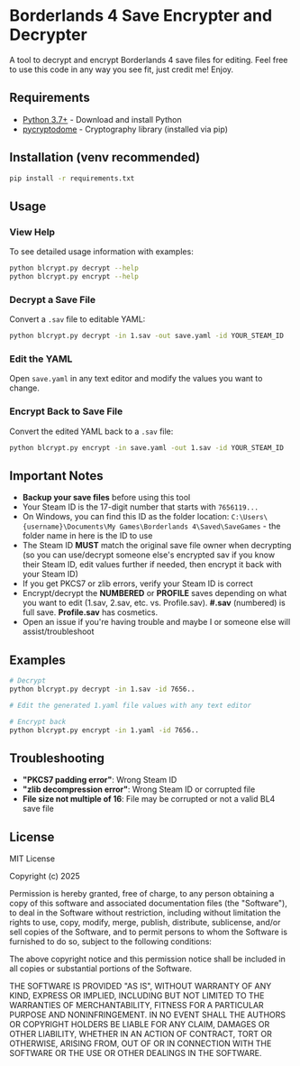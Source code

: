 # Borderlands 4 Save Encrypter and Decrypter

A tool to decrypt and encrypt Borderlands 4 save files for editing. Feel free to use this code in any way you see fit, just credit me! Enjoy.

## Requirements

- [Python 3.7+](https://www.python.org/downloads/) - Download and install Python
- [pycryptodome](https://pypi.org/project/pycryptodome/) - Cryptography library (installed via pip)

## Installation (venv recommended)

```bash
pip install -r requirements.txt
```

## Usage

### View Help

To see detailed usage information with examples:

```bash
python blcrypt.py decrypt --help
python blcrypt.py encrypt --help
```

### Decrypt a Save File

Convert a `.sav` file to editable YAML:

```bash
python blcrypt.py decrypt -in 1.sav -out save.yaml -id YOUR_STEAM_ID
```

### Edit the YAML

Open `save.yaml` in any text editor and modify the values you want to change.

### Encrypt Back to Save File

Convert the edited YAML back to a `.sav` file:

```bash
python blcrypt.py encrypt -in save.yaml -out 1.sav -id YOUR_STEAM_ID
```

## Important Notes

- **Backup your save files** before using this tool
- Your Steam ID is the 17-digit number that starts with `7656119...`
- On Windows, you can find this ID as the folder location: `C:\Users\{username}\Documents\My Games\Borderlands 4\Saved\SaveGames` - the folder name in here is the ID to use
- The Steam ID **MUST** match the original save file owner when decrypting (so you can use/decrypt someone else's encrypted sav if you know their Steam ID, edit values further if needed, then encrypt it back with your Steam ID)
- If you get PKCS7 or zlib errors, verify your Steam ID is correct
- Encrypt/decrypt the **NUMBERED** or **PROFILE** saves depending on what you want to edit (1.sav, 2.sav, etc. vs. Profile.sav). **#.sav** (numbered) is full save. **Profile.sav** has cosmetics.
- Open an issue if you're having trouble and maybe I or someone else will assist/troubleshoot

## Examples

```bash
# Decrypt
python blcrypt.py decrypt -in 1.sav -id 7656..

# Edit the generated 1.yaml file values with any text editor

# Encrypt back
python blcrypt.py encrypt -in 1.yaml -id 7656..
```

## Troubleshooting

- **"PKCS7 padding error"**: Wrong Steam ID
- **"zlib decompression error"**: Wrong Steam ID or corrupted file
- **File size not multiple of 16**: File may be corrupted or not a valid BL4 save file

## License

MIT License

Copyright (c) 2025

Permission is hereby granted, free of charge, to any person obtaining a copy
of this software and associated documentation files (the "Software"), to deal
in the Software without restriction, including without limitation the rights
to use, copy, modify, merge, publish, distribute, sublicense, and/or sell
copies of the Software, and to permit persons to whom the Software is
furnished to do so, subject to the following conditions:

The above copyright notice and this permission notice shall be included in all
copies or substantial portions of the Software.

THE SOFTWARE IS PROVIDED "AS IS", WITHOUT WARRANTY OF ANY KIND, EXPRESS OR
IMPLIED, INCLUDING BUT NOT LIMITED TO THE WARRANTIES OF MERCHANTABILITY,
FITNESS FOR A PARTICULAR PURPOSE AND NONINFRINGEMENT. IN NO EVENT SHALL THE
AUTHORS OR COPYRIGHT HOLDERS BE LIABLE FOR ANY CLAIM, DAMAGES OR OTHER
LIABILITY, WHETHER IN AN ACTION OF CONTRACT, TORT OR OTHERWISE, ARISING FROM,
OUT OF OR IN CONNECTION WITH THE SOFTWARE OR THE USE OR OTHER DEALINGS IN THE
SOFTWARE.





